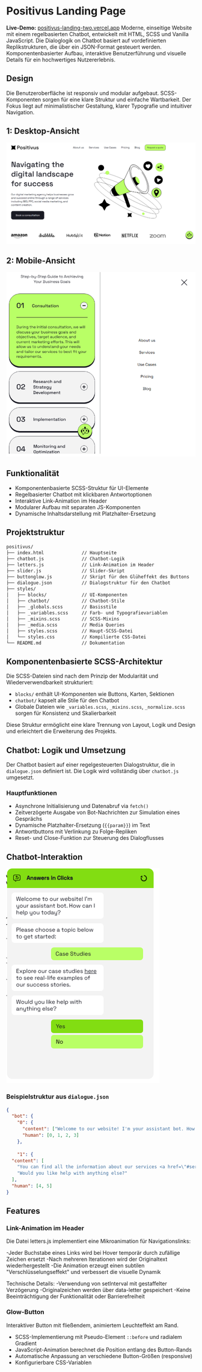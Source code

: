 # Positivus Landing Page

**Live-Demo:** [positivus-landing-two.vercel.app](https://positivus-landing-two.vercel.app)
Moderne, einseitige Website mit einem regelbasierten Chatbot, entwickelt mit HTML, SCSS und Vanilla JavaScript.
Die Dialoglogik on Chatbot basiert auf vordefinierten Replikstrukturen, die über ein JSON-Format gesteuert werden.
Komponentenbasierter Aufbau, interaktive Benutzerführung und visuelle Details für ein hochwertiges Nutzererlebnis.

## Design

Die Benutzeroberfläche ist responsiv und modular aufgebaut.
SCSS-Komponenten sorgen für eine klare Struktur und einfache Wartbarkeit.
Der Fokus liegt auf minimalistischer Gestaltung, klarer Typografie und intuitiver Navigation.

## 1: Desktop-Ansicht
![Desktop-Ansicht](https://github.com/LindtAna/positivus/blob/main/positiv.png?raw=true)



##  2: Mobile-Ansicht
![Mobile-Ansicht](https://github.com/LindtAna/positivus/blob/main/positivus%20mobile.png?raw=true)


## Funktionalität
- Komponentenbasierte SCSS-Struktur für UI-Elemente
- Regelbasierter Chatbot mit klickbaren Antwortoptionen
- Interaktive Link-Animation im Header
- Modularer Aufbau mit separaten JS-Komponenten
- Dynamische Inhaltsdarstellung mit Platzhalter-Ersetzung

## Projektstruktur

```text
positivus/
├── index.html              // Hauptseite
├── chatbot.js              // Chatbot-Logik
├── letters.js              // Link-Animation im Header
├── slider.js               // Slider-Skript
├── buttonglow.js           // Skript für den Glüheffekt des Buttons
├── dialogue.json           // Dialogstruktur für den Chatbot
├── styles/
│   ├── blocks/             // UI-Komponenten
│   ├── chatbot/            // Chatbot-Stile
│   ├── _globals.scss       // Basisstile
│   ├── _variables.scss     // Farb- und Typografievariablen
│   ├── _mixins.scss        // SCSS-Mixins
│   ├── _media.scss         // Media Queries
│   ├── styles.scss         // Haupt-SCSS-Datei
│   └── styles.css          // Kompilierte CSS-Datei
└── README.md               // Dokumentation
```



## Komponentenbasierte SCSS-Architektur

Die SCSS-Dateien sind nach dem Prinzip der Modularität und Wiederverwendbarkeit strukturiert:

- `blocks/` enthält UI-Komponenten wie Buttons, Karten, Sektionen
- `chatbot/` kapselt alle Stile für den Chatbot
- Globale Dateien wie `_variables.scss`, `_mixins.scss`, `_normalize.scss` sorgen für Konsistenz und Skalierbarkeit

Diese Struktur ermöglicht eine klare Trennung von Layout, Logik und Design und erleichtert die Erweiterung des Projekts.

## Chatbot: Logik und Umsetzung

Der Chatbot basiert auf einer regelgesteuerten Dialogstruktur, die in `dialogue.json` definiert ist. Die Logik wird vollständig über `chatbot.js` umgesetzt.

### Hauptfunktionen

- Asynchrone Initialisierung und Datenabruf via `fetch()`
- Zeitverzögerte Ausgabe von Bot-Nachrichten zur Simulation eines Gesprächs
- Dynamische Platzhalter-Ersetzung (`{{param}}`) im Text
- Antwortbuttons mit Verlinkung zu Folge-Repliken
- Reset- und Close-Funktion zur Steuerung des Dialogflusses


## Chatbot-Interaktion
![ChatBot](https://github.com/LindtAna/positivus/blob/main/chatbot.png?raw=true)

### Beispielstruktur aus `dialogue.json`

```json
{
  "bot": {
    "0": {
      "content": ["Welcome to our website! I'm your assistant bot. How can I help you today?", "Please choose a topic below to get started:"],
      "human": [0, 1, 2, 3]
    },

    "1": {
  "content": [
    "You can find all the information about our services <a href=\"#services\">here</a>.",
    "Would you like help with anything else?"
  ],
  "human": [4, 5]
}
```

## Features

 ### Link-Animation im Header
Die Datei letters.js implementiert eine Mikroanimation für Navigationslinks:

-Jeder Buchstabe eines Links wird bei Hover temporär durch zufällige Zeichen ersetzt
-Nach mehreren Iterationen wird der Originaltext wiederhergestellt
-Die Animation erzeugt einen subtilen "Verschlüsselungseffekt" und verbessert die visuelle Dynamik

Technische Details:
-Verwendung von setInterval mit gestaffelter Verzögerung
-Originalzeichen werden über data-letter gespeichert
-Keine Beeinträchtigung der Funktionalität oder Barrierefreiheit

### Glow-Button 
  Interaktiver Button mit fließendem, animiertem Leuchteffekt am Rand.  
  - SCSS-Implementierung mit Pseudo-Element `::before` und radialem Gradient  
  - JavaScript-Animation berechnet die Position entlang des Button-Rands  
  - Automatische Anpassung an verschiedene Button-Größen (responsive)  
  - Konfigurierbare CSS-Variablen






